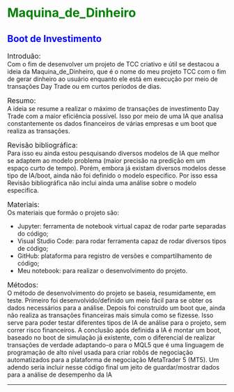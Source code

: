 # <span style="color:Green"> Maquina_de_Dinheiro</span>
## <span style="color:Blue"> Boot de Investimento</span>


 <span style="font-size: 16px"> Introduão:</span>  
 Com o fim de desenvolver um projeto de TCC criativo e útil se destacou a ideia da Maquina_de_Dinheiro, que é o nome do meu projeto TCC com o fim de gerar dinheiro ao usuário enquanto ele está em execução por meio de transações Day Trade ou em curtos períodos de dias. 

 <span style="font-size: 16px">  Resumo:</span>  
 A ideia se resume a realizar o máximo de transações de investimento Day Trade com a maior eficiência possível. Isso por meio de uma IA que analisa constantemente os dados financeiros de várias empresas e um boot que realiza as transações. 

 <span style="font-size: 16px">  Revisão bibliográfica:</span>  
Para isso eu ainda estou pesquisando diversos modelos de IA que melhor se adaptem ao modelo problema (maior precisão na predição em um espaço curto de tempo). Porém, embora já existam diversos modelos desse tipo de IA/boot, ainda não foi definido o modelo especifico. Por isso essa Revisão bibliográfica não inclui ainda uma análise sobre o modelo especifica. 

 <span style="font-size: 16px">  Materiais:</span>  
  Os materiais que formão o projeto são:  
 - Jupyter: ferramenta de notebook virtual capaz de rodar parte separadas do código;
 - Visual Studio Code: para rodar ferramenta capaz de rodar diversos tipos de código;
 - GitHub: plataforma para registro de versões e compartilhamento de código;
 - Meu notebook: para realizar o desenvolvimento do projeto.


 <span style="font-size: 16px">  Métodos:</span>  
 O método de desenvolvimento do projeto se baseia, resumidamente, em teste. Primeiro foi desenvolvido/definido um meio fácil para se obter os dados necessários para a análise. Depois foi construído um boot que, ainda não realiza as transações financeiras mais simula como se fizesse. Isso serve para poder testar diferentes tipos de IA de análise para o projeto, sem correr risco financeiros. A conclusão após definida a IA é montar um boot, baseado no boot de simulação já existente, com o diferencial de realizar transações de verdade adaptando-o para o MQL5 que é uma linguagem de programação de alto nível usada para criar robôs de negociação automatizados para a plataforma de negociação MetaTrader 5 (MT5). Um adendo seria incluir nesse código final um jeito de guardar/mostrar dados para a análise de desempenho da IA


---



 
